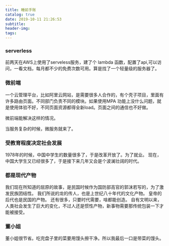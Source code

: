 ```yaml
---
title: 睡前手账
catalog: true
date: 2019-10-11 21:26:53
subtitle:
header-img:
tags:
---
```


### serverless 

前两天在AWS上使用了serveless服务，建了个 lambda 函数，配置了api,可以访问，一看文档，每月都不少的免费次数可用。算是找了一个轻量级的服务器了。

### 微前端

一个云管理平台，比如阿里云网站，是需要很多人合作的，有个壳子项目，里面有许多路由页面。不同部门负责不同的模块。如果使用MPA 功能上没什么问题，就是使用体验不好，不同页面资源都得全新load。页面之间的通信也不好做。

微前端能解决这样的情况。

当服务复杂的时候，微服务就来了。

### 受教育程度决定社会发展

1978年的时候，中国中学生的数量很多了，于是改革开放了。为了就业。
现在，中国大学生又已经很多了，于是接下来几年又会是个波澜壮阔的时代。

### 都是现代产物

我们现在所知道的屈原的故事，是民国时候作为国防部高官的郭沫若写的，为了激发民族团结性。
我们所说的龙的传人，也是上世纪八十年代的文化产物。
皇帝的后代也是民国的产物。
还有很多，只要时代需要，啥都能创造。
自有文明以来，人类社会发生了巨大的变化，不过人还是惯性产物，新事物需要那传统包装一下才能被接受。


### 董小姐

董小姐很节省。吃完盘子里的菜要用馒头擦干净。所以我最后一口是带菜的馒头。

